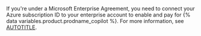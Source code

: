 If you're under a Microsoft Enterprise Agreement, you need to connect your Azure subscription ID to your enterprise account to enable and pay for {% data variables.product.prodname_copilot %}. For more information, see [AUTOTITLE](/billing/managing-the-plan-for-your-github-account/connecting-an-azure-subscription).
